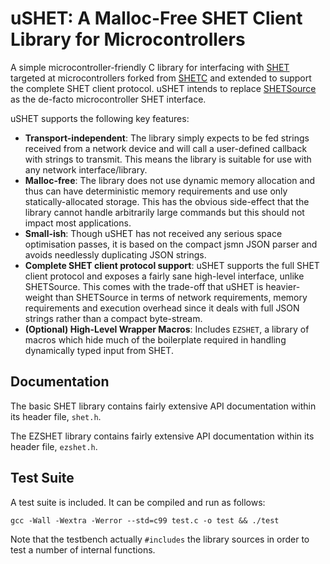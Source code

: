 uSHET: A Malloc-Free SHET Client Library for Microcontrollers
=============================================================

A simple microcontroller-friendly C library for interfacing with
[SHET](https://github.com/18sg/SHET/) targeted at microcontrollers forked from
[SHETC](https://github.com/18sg/SHETC) and extended to support the complete SHET
client protocol. uSHET intends to replace
[SHETSource](https://github.com/18sg/SHETSource) as the de-facto microcontroller
SHET interface.

uSHET supports the following key features:

* **Transport-independent**: The library simply expects to be fed strings
  received from a network device and will call a user-defined callback with
  strings to transmit. This means the library is suitable for use with any
  network interface/library.
* **Malloc-free**: The library does not use dynamic memory allocation and thus can
  have deterministic memory requirements and use only statically-allocated
  storage. This has the obvious side-effect that the library cannot handle
  arbitrarily large commands but this should not impact most applications.
* **Small-ish**: Though uSHET has not received any serious space optimisation
  passes, it is based on the compact jsmn JSON parser and avoids needlessly
  duplicating JSON strings.
* **Complete SHET client protocol support**: uSHET supports the full SHET client
  protocol and exposes a fairly sane high-level interface, unlike SHETSource.
  This comes with the trade-off that uSHET is heavier-weight than SHETSource in
  terms of network requirements, memory requirements and execution overhead
  since it deals with full JSON strings rather than a compact byte-stream.
* **(Optional) High-Level Wrapper Macros**: Includes `EZSHET`, a library of
  macros which hide much of the boilerplate required in handling dynamically
  typed input from SHET.


Documentation
-------------

The basic SHET library contains fairly extensive API documentation within its
header file, `shet.h`.

The EZSHET library contains fairly extensive API documentation within its header
file, `ezshet.h`.


Test Suite
----------

A test suite is included. It can be compiled and run as follows:

	gcc -Wall -Wextra -Werror --std=c99 test.c -o test && ./test

Note that the testbench actually `#includes` the library sources in order to
test a number of internal functions.
